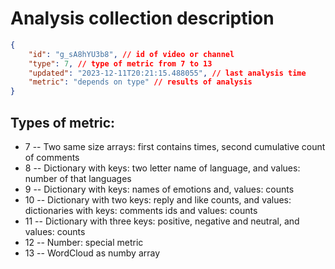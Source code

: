 # Analysis collection description

```json
{
    "id": "g_sA8hYU3b8", // id of video or channel
    "type": 7, // type of metric from 7 to 13
    "updated": "2023-12-11T20:21:15.488055", // last analysis time
    "metric": "depends on type" // results of analysis
}
```
## Types of metric:
* 7 -- Two same size arrays: first contains times, second cumulative count of comments
* 8 -- Dictionary with keys: two letter name of language, and values: number of that languages 
* 9 -- Dictionary with keys: names of emotions and, values: counts 
* 10 -- Dictionary with two keys: reply and like counts, and values: dictionaries with keys: comments ids and values: counts
* 11 -- Dictionary with three keys: positive, negative and neutral, and values: counts
* 12 -- Number: special metric
* 13 -- WordCloud as numby  array 

